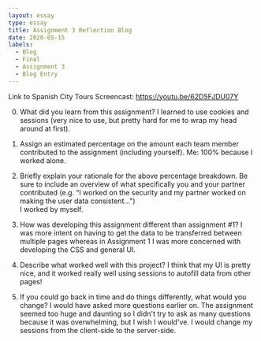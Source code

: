 ```yaml
---
layout: essay
type: essay
title: Assignment 3 Reflection Blog
date: 2020-05-15
labels:
  - Blog
  - Final
  - Assignment 3
  - Blog Entry
---
```


Link to Spanish City Tours Screencast: https://youtu.be/62D5FJDU07Y

0) What did you learn from this assignment? 
I learned to use cookies and sessions (very nice to use, but pretty hard for me to wrap my head around at first).

1) Assign an estimated percentage on the amount each team member contributed to the assignment (including yourself).
Me: 100% because I worked alone.

2) Briefly explain your rationale for the above percentage breakdown. Be sure to include an overview of what specifically you and your partner contributed (e.g. “I worked on the security and my partner worked on making the user data consistent...")  
I worked by myself.

3) How was developing this assignment different than assignment #1? 
I was more intent on having to get the data to be transferred between multiple pages whereas in Assignment 1 I was more concerned with developing the CSS and general UI.

4) Describe what worked well with this project? 
I think that my UI is pretty nice, and it worked really well using sessions to autofill data from other pages!

5) If you could go back in time and do things differently, what would you change? 
I would have asked more questions earlier on.  The assignment seemed too huge and daunting so I didn't try to ask as many questions because it was overwhelming, but I wish I would've.  I would change my sessions from the client-side to the server-side.
